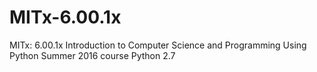# MITx-6.00.1x
MITx: 6.00.1x Introduction to Computer Science and Programming Using Python
Summer 2016 course
Python 2.7
